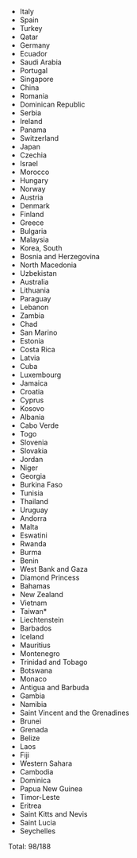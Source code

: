* Italy
* Spain
* Turkey
* Qatar
* Germany
* Ecuador
* Saudi Arabia
* Portugal
* Singapore
* China
* Romania
* Dominican Republic
* Serbia
* Ireland
* Panama
* Switzerland
* Japan
* Czechia
* Israel
* Morocco
* Hungary
* Norway
* Austria
* Denmark
* Finland
* Greece
* Bulgaria
* Malaysia
* Korea, South
* Bosnia and Herzegovina
* North Macedonia
* Uzbekistan
* Australia
* Lithuania
* Paraguay
* Lebanon
* Zambia
* Chad
* San Marino
* Estonia
* Costa Rica
* Latvia
* Cuba
* Luxembourg
* Jamaica
* Croatia
* Cyprus
* Kosovo
* Albania
* Cabo Verde
* Togo
* Slovenia
* Slovakia
* Jordan
* Niger
* Georgia
* Burkina Faso
* Tunisia
* Thailand
* Uruguay
* Andorra
* Malta
* Eswatini
* Rwanda
* Burma
* Benin
* West Bank and Gaza
* Diamond Princess
* Bahamas
* New Zealand
* Vietnam
* Taiwan*
* Liechtenstein
* Barbados
* Iceland
* Mauritius
* Montenegro
* Trinidad and Tobago
* Botswana
* Monaco
* Antigua and Barbuda
* Gambia
* Namibia
* Saint Vincent and the Grenadines
* Brunei
* Grenada
* Belize
* Laos
* Fiji
* Western Sahara
* Cambodia
* Dominica
* Papua New Guinea
* Timor-Leste
* Eritrea
* Saint Kitts and Nevis
* Saint Lucia
* Seychelles

Total: 98/188